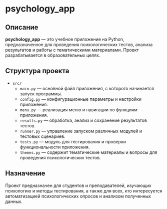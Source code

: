 # psychology_app

## Описание

**psychology_app** — это учебное приложение на Python, предназначенное для проведения психологических тестов, анализа результатов и работы с тематическими материалами. Проект разрабатывается в образовательных целях.

## Структура проекта

- `src/`
    - `main.py` — основной файл приложения, с которого начинается запуск программы.
    - `config.py` — конфигурационные параметры и настройки приложения.
    - `menu.py` — реализация меню и навигации по функциям приложения.
    - `results.py` — обработка, анализ и сохранение результатов тестов.
    - `runner.py` — управление запуском различных модулей и тестовых сценариев.
    - `tests.py` — модуль для тестирования и проверки функциональности приложения.
    - `themes.py` — содержит тематические материалы и вопросы для проведения психологических тестов.


## Назначение

Проект предназначен для студентов и преподавателей, изучающих психологию и методы тестирования, а также для всех, кто интересуется автоматизацией психологических опросов и анализом полученных данных.